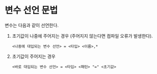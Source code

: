 # 변수 선언 문법

변수는 다음과 같이 선언한다.

1. 초기값이 나중에 주어지는 경우 (주어지지 않는다면 컴파일 오류가 발생한다).
    ```
    <나중에 대입되는 변수 선언> = <타입> <이름>,*
    ```
1. 초기값이 주어지는 경우
    ```
    <바로 대입되는 변수 선언> = <타입> <패턴> "=" <초기값>
    ```
